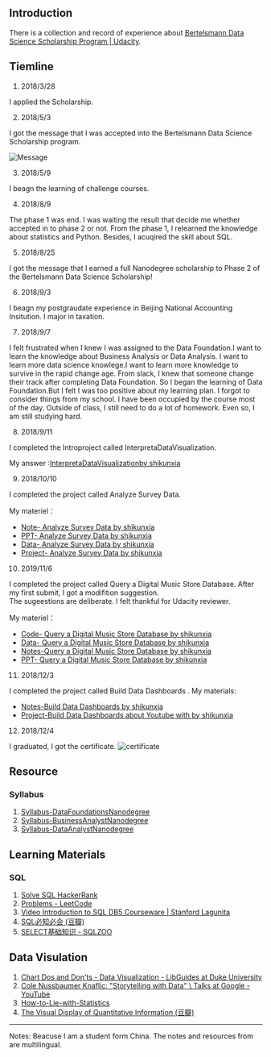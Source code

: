 ## Introduction

There is a collection and record of experience about [Bertelsmann Data Science Scholarship Program \| Udacity](https://www.udacity.com/bertelsmann-data-scholarships).



## Tiemline
1. 2018/3/28

I applied the Scholarship.
 
2. 2018/5/3

I got the message that I was accepted into the Bertelsmann Data Science Scholarship program.
 
![Message](https://ws1.sinaimg.cn/large/006tNbRwly1fxuy5cyiquj30u00u04qp.jpg)
 
3. 2018/5/9

I beagn the learning of challenge courses.
 
4. 2018/8/9

The phase 1 was end. I was waiting the result that decide me whether accepted in to phase 2 or not.
From the phase 1, I relearned the knowledge about statistics and Python. Besides, I acuqired the skill about SQL.
   
5. 2018/8/25

I got the message that I earned a full Nanodegree scholarship to Phase 2 of the Bertelsmann Data Science Scholarship!
   
6. 2018/9/3
   
I beagn my postgraudate experience in Beijing National Accounting Insitution. I major in taxation.
   
7. 2018/9/7

I felt frustrated when I knew I was assigned to the Data Foundation.I want to learn the knowledge about Business Analysis or Data Analysis. I want to learn more data science knowlege.I want to learn more knowledge to survive in the rapid change age.
From slack, I knew that someone change their track after completing Data Foundation.
So I began the learning of Data Foundation.But I felt I was too positive about my learning plan. I forgot to consider things from my school. I have been occupied by the course most of the day. Outside of class, I still need to do a lot of homework. Even so, I am still studying hard.
   
8. 2018/9/11   
 
I completed the Intro​project called Interpret​a​Data​Visualization​.
 
My answer :[Interpret​a​Data​Visualization​by shikunxia ](https://github.com/Echocruise/data-foundations/blob/master/01%20%E2%80%8BInterpret%E2%80%8B%20%E2%80%8Ba%E2%80%8B%20%E2%80%8BData%E2%80%8B%20%E2%80%8BVisualization%E2%80%8B%20/%E2%80%8BInterpret%E2%80%8B%20%E2%80%8Ba%E2%80%8B%20%E2%80%8BData%E2%80%8B%20%E2%80%8BVisualization%E2%80%8B%20by%20shikunxia%20.md)
   
9. 2018/10/10

I completed the project called  Analyze Survey Data.
 
My materiel：
- [Note- Analyze Survey Data by shikunxia](https://github.com/Echocruise/data-foundations/blob/master/02%20Analyze%20Survey%20Data/Note-%20Analyze%20Survey%20Data%20by%20shikunxia.md)
- [PPT- Analyze Survey Data by shikunxia](https://github.com/Echocruise/data-foundations/blob/master/02%20Analyze%20Survey%20Data/PPT-%20Analyze%20Survey%20Data%20by%20shikunxia.pptx)
- [Data- Analyze Survey Data by shikunxia](https://github.com/Echocruise/data-foundations/blob/master/02%20Analyze%20Survey%20Data/Data-%20Analyze%20Survey%20Data%20by%20shikunxia.xlsx)
- [Project- Analyze Survey Data by shikunxia](https://github.com/Echocruise/data-foundations/blob/master/02%20Analyze%20Survey%20Data/Project-%20Analyze%20Survey%20Data%20by%20shikunxia.md)

10. 2019/11/6

I completed the project called Query a Digital Music Store Database. After my first submit, I got a modifition suggestion.   
The sugeestions are deliberate. I felt thankful for Udacity reviewer.
 
My materiel：
- [Code- Query a Digital Music Store Database by shikunxia ](https://github.com/Echocruise/data-foundations/blob/master/03%20Query%20a%20Digital%20Music%20Store%20Database/Code-%20Query%20a%20Digital%20Music%20Store%20Database%20by%20shikunxia%20.txt)
- [Data- Query a Digital Music Store Database by shikunxia ](https://github.com/Echocruise/data-foundations/blob/master/03%20Query%20a%20Digital%20Music%20Store%20Database/Data-%20Query%20a%20Digital%20Music%20Store%20Database%20by%20shikunxia%20.xlsx)
- [Notes-Query a Digital Music Store Database by shikunxia ](https://github.com/Echocruise/data-foundations/blob/master/03%20Query%20a%20Digital%20Music%20Store%20Database/Notes-Query%20a%20Digital%20Music%20Store%20Database%20by%20shikunxia%20.md)
- [PPT- Query a Digital Music Store Database by shikunxia ](https://github.com/Echocruise/data-foundations/blob/master/03%20Query%20a%20Digital%20Music%20Store%20Database/PPT-%20Query%20a%20Digital%20Music%20Store%20Database%20by%20shikunxia%20.pptx) 

11. 2018/12/3

I completed the project called Build Data Dashboards .
My materials:
- [Notes-Build Data Dashboards by shikunxia ](https://github.com/Echocruise/data-foundations/blob/master/04%20Build%20Data%20Dashboards%20/Notes-Build%20Data%20Dashboards%20by%20shikunxia%20.md)
- [Project-Build Data Dashboards  about Youtube with by shikunxia ](https://github.com/Echocruise/data-foundations/blob/master/04%20Build%20Data%20Dashboards%20/Project-Build%20Data%20Dashboards%20%20about%20Youtube%20with%20by%20shikunxia%20.md)

12. 2018/12/4

I graduated, I got the certificate.
 ![certificate](https://ws1.sinaimg.cn/large/006tNbRwly1fxv25udxpmj317i0u00xx.jpg)

## Resource

### Syllabus

1. [Syllabus-DataFoundationsNanodegree](https://github.com/Echocruise/data-foundations/blob/master/Syllabus/Syllabus-DataFoundationsNanodegree.pdf)
2. [Syllabus-BusinessAnalystNanodegree](https://github.com/Echocruise/data-foundations/blob/master/Syllabus/Syllabus-BusinessAnalystNanodegree.pdf)
3. [Syllabus-DataAnalystNanodegree](https://github.com/Echocruise/data-foundations/blob/master/Syllabus/Syllabus-DataAnalystNanodegree.pdf)

## Learning Materials 

### SQL 

1. [Solve SQL  HackerRank](https://www.hackerrank.com/domains/sql?filters%5Bsubdomains%5D%5B%5D=select)
2. [Problems \- LeetCode](https://leetcode.com/problemset/database/)
3. [Video  Introduction to SQL DB5 Courseware \| Stanford Lagunita](https://lagunita.stanford.edu/courses/DB/SQL/SelfPaced/courseware/ch-sql/seq-vid-introduction_to_sql/)
4. [SQL必知必会 \(豆瓣\)](https://book.douban.com/subject/24250054/)
5. [SELECT基础知识 \- SQLZOO](http://sqlzoo.net/wiki/SELECT_basics)

## Data Visulation
1. [Chart Dos and Don'ts \- Data Visualization \- LibGuides at Duke University](https://guides.library.duke.edu/datavis/topten)
2. [Cole Nussbaumer Knaflic: "Storytelling with Data" \ Talks at Google \- YouTube](https://www.youtube.com/watch?v=8EMW7io4rSI)
3. [How-to-Lie-with-Statistics](http://faculty.neu.edu.cn/cc/zhangyf/papers/How-to-Lie-with-Statistics.pdf)
4. [The Visual Display of Quantitative Information \(豆瓣\)](https://book.douban.com/subject/1316642/)

-----
Notes: Beacuse I am a student form China. The notes and resources from are multilingual.




































































 


